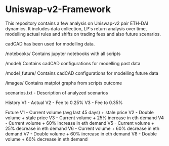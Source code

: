 # Uniswap-v2-Framework

This repository contains a few analysis on Uniswap-v2 pair ETH-DAI dynamics. It includes data collection, LP's return analysis over time, modelling actual rules and shifts on trading fees and also future scenarios.

cadCAD has been used for modelling data.


/notebooks/ Contains jupyter notebooks with all scripts

/model/ Contains cadCAD configurations for modelling past data

/model_future/ Contains cadCAD configurations for modelling future data

/images/ Contains matplot graphs from scripts outcome



scenarios.txt - Description of analyzed scenarios

History
V1 - Actual
V2 - Fee to 0.25%
V3 - Fee to 0.35%

Future
V1 - Current volume (avg last 45 days) + stale price
V2 - Double volume + stale price
V3 - Current volume + 25% increase in eth demand
V4 - Current volume + 60% increase in eth demand
V5 - Current volume + 25% decrease in eth demand
V6 - Current volume + 60% decrease in eth demand
V7 - Double volume + 60% increase in eth demand
V8 - Double volume + 60% decrease in eth demand
